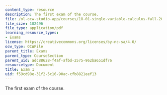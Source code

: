 ```yaml
---
content_type: resource
description: The first exam of the course.
file: /ol-ocw-studio-app/courses/18-01-single-variable-calculus-fall-2006/f59cd98e31f25c1690accfb8821eef13_exam1.pdf
file_size: 102496
file_type: application/pdf
learning_resource_types:
- Exams
license: https://creativecommons.org/licenses/by-nc-sa/4.0/
ocw_type: OCWFile
parent_title: Exams
parent_type: CourseSection
parent_uid: adc88628-f4af-afbd-2575-962ba651df76
resourcetype: Document
title: Exam 1
uid: f59cd98e-31f2-5c16-90ac-cfb8821eef13
---
```

The first exam of the course.